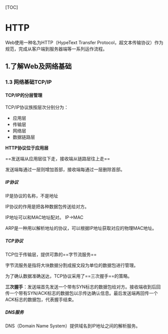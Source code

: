 [TOC]



# HTTP



Web使用一种名为HTTP（HypeText Transfer Protocol，超文本传输协议）作为规范，完成从客户端到服务器端等一系列运作流程。



## 1.了解Web及网络基础



### 1.3 网络基础TCP/IP



#### TCP/IP的分层管理

TCP/IP协议族按层次分别分为：

+ 应用层
+ 传输层
+ 网络层
+ 数据链路层

**HTTP协议位于应用层**

==发送端从应用层往下走，接收端从链路层往上走==

发送端每通过一层则增加首部，接收端每通过一层删除首部。



##### IP协议

IP是协议的名称，不是地址

IP协议的作用是把各种数据包传送给对方。

IP地址可以和MAC地址配对。	IP→MAC

ARP是一种用以解析地址的协议，可以根据IP地址获取对应的物理MAC地址。



##### TCP协议

TCP位于传输层，提供可靠的==字节流服务==

字节流服务是指将大块数据分割成报文段为单位的数据包进行管理。

为了确认数据准确送达，TCP协议采用了==三次握手==的策略。

**三次握手**：发送端首先发送一个带有SYN标志的数据包给对方。接收端收到后回传一个带有SYN/ACK标志的数据包以示传达确认信息。最后发送端再回传一个ACK标志的数据包，代表握手结束。



##### DNS服务

DNS（Domain Name System）提供域名到IP地址之间的解析服务。